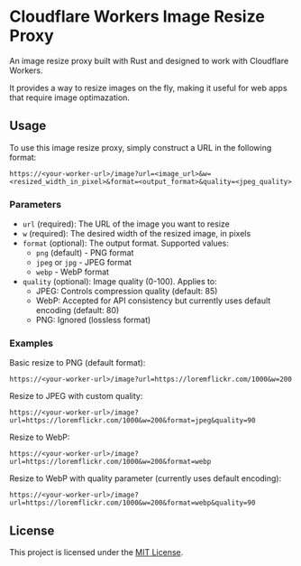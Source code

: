 # Cloudflare Workers Image Resize Proxy

An image resize proxy built with Rust and designed to work with Cloudflare Workers.

It provides a way to resize images on the fly, making it useful for web apps that require image optimazation.

## Usage

To use this image resize proxy, simply construct a URL in the following format:

```
https://<your-worker-url>/image?url=<image_url>&w=<resized_width_in_pixel>&format=<output_format>&quality=<jpeg_quality>
```

### Parameters

- `url` (required): The URL of the image you want to resize
- `w` (required): The desired width of the resized image, in pixels
- `format` (optional): The output format. Supported values:
  - `png` (default) - PNG format
  - `jpeg` or `jpg` - JPEG format
  - `webp` - WebP format
- `quality` (optional): Image quality (0-100). Applies to:
  - JPEG: Controls compression quality (default: 85)
  - WebP: Accepted for API consistency but currently uses default encoding (default: 80)
  - PNG: Ignored (lossless format)

### Examples

Basic resize to PNG (default format):
```
https://<your-worker-url>/image?url=https://loremflickr.com/1000&w=200
```

Resize to JPEG with custom quality:
```
https://<your-worker-url>/image?url=https://loremflickr.com/1000&w=200&format=jpeg&quality=90
```

Resize to WebP:
```
https://<your-worker-url>/image?url=https://loremflickr.com/1000&w=200&format=webp
```

Resize to WebP with quality parameter (currently uses default encoding):
```
https://<your-worker-url>/image?url=https://loremflickr.com/1000&w=200&format=webp&quality=90
```

## License

This project is licensed under the [MIT License](LICENSE).
